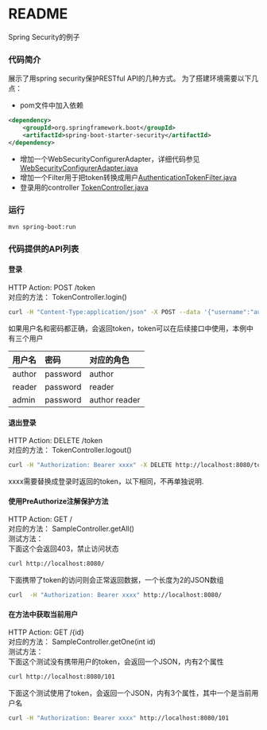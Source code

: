 README
===========================
Spring Security的例子

### 代码简介
展示了用spring security保护RESTful API的几种方式。 为了搭建环境需要以下几点：
* pom文件中加入依赖
```XML
<dependency>
    <groupId>org.springframework.boot</groupId>
    <artifactId>spring-boot-starter-security</artifactId>
</dependency>
```
* 增加一个WebSecurityConfigurerAdapter，详细代码参见 [WebSecurityConfigurerAdapter.java](./src/main/java/cn/devmgr/tutorial/WebSecurityConfigurerAdapter.java)
* 增加一个Filter用于把token转换成用户[AuthenticationTokenFilter.java](./src/main/java/cn/devmgr/tutorial/AuthenticationTokenFilter.java)
* 登录用的controller [TokenController.java](./src/main/java/cn/devmgr/tutorial/TokenController.java)

### 运行
```bash
mvn spring-boot:run
```

### 代码提供的API列表

#### 登录
HTTP Action: POST /token <br>
对应的方法： TokenController.login() <br>
```Bash
curl -H "Content-Type:application/json" -X POST --data '{"username":"author", "password":"password"}' http://localhost:8080/token

```

如果用户名和密码都正确，会返回token，token可以在后续接口中使用，本例中有三个用户

用户名 | 密码 | 对应的角色 |
|:------------ |:--------------- |:--------------- |
|author | password | author |
|reader | password | reader |
|admin  | password | author reader |


#### 退出登录
HTTP Action: DELETE /token <br>
对应的方法： TokenController.logout() <br>
```Bash
curl -H "Authorization: Bearer xxxx" -X DELETE http://localhost:8080/token

```
xxxx需要替换成登录时返回的token，以下相同，不再单独说明.


#### 使用PreAuthorize注解保护方法
HTTP Action: GET / <br>
对应的方法： SampleController.getAll() <br>
测试方法：<br>
下面这个会返回403，禁止访问状态
```Bash
curl http://localhost:8080/
````

下面携带了token的访问则会正常返回数据，一个长度为2的JSON数组
```Bash
curl  -H "Authorization: Bearer xxxx" http://localhost:8080/
````

#### 在方法中获取当前用户
HTTP Action: GET /{id} <br>
对应的方法： SampleController.getOne(int id) <br>
测试方法：<br>
下面这个测试没有携带用户的token，会返回一个JSON，内有2个属性
```Bash
curl http://localhost:8080/101
```
下面这个测试使用了token，会返回一个JSON，内有3个属性，其中一个是当前用户名
```Bash
curl -H "Authorization: Bearer xxxx" http://localhost:8080/101
```

